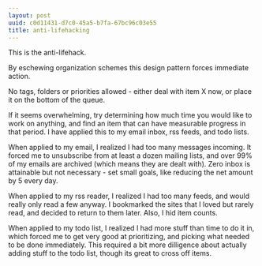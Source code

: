 ```yaml
---
layout: post
uuid: c0d11431-d7c0-45a5-b7fa-67bc96c03e55
title: anti-lifehacking
---
```


This is the anti-lifehack.

By eschewing organization schemes this design pattern forces immediate action.

No tags, folders or priorities allowed - either deal with item X now, or place
it on the bottom of the queue.

If it seems overwhelming, try determining how much time you would like to work
on anything, and find an item that can have measurable progress in that period.
I have applied this to my email inbox, rss feeds, and todo lists.

When applied to my email, I realized I had too many messages incoming. It forced
me to unsubscribe from at least a dozen mailing lists, and over 99% of my emails
are archived (which means they are dealt with). Zero inbox is attainable but not
necessary - set small goals, like reducing the net amount by 5 every day.

When applied to my rss reader, I realized I had too many feeds, and would really
only read a few anyway. I bookmarked the sites that I loved but rarely read, and
decided to return to them later. Also, I hid item counts.

When applied to my todo list, I realized I had more stuff than time to do it in,
which forced me to get very good at prioritizing, and picking what needed to be
done immediately. This required a bit more dilligence about actually adding
stuff to the todo list, though its great to cross off items.
